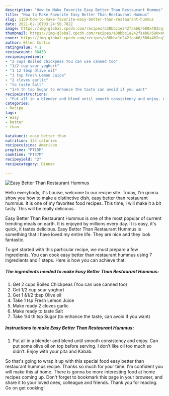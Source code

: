 ```yaml
---
description: "How to Make Favorite Easy Better Than Restaurant Hummus"
title: "How to Make Favorite Easy Better Than Restaurant Hummus"
slug: 1150-how-to-make-favorite-easy-better-than-restaurant-hummus
date: 2021-02-16T03:24:50.782Z
image: https://img-global.cpcdn.com/recipes/a38bbc1e242faab6/680x482cq70/easy-better-than-restaurant-hummus-recipe-main-photo.jpg
thumbnail: https://img-global.cpcdn.com/recipes/a38bbc1e242faab6/680x482cq70/easy-better-than-restaurant-hummus-recipe-main-photo.jpg
cover: https://img-global.cpcdn.com/recipes/a38bbc1e242faab6/680x482cq70/easy-better-than-restaurant-hummus-recipe-main-photo.jpg
author: Ellen Curtis
ratingvalue: 4.1
reviewcount: 38430
recipeingredient:
- "2 cups Boiled Chickpeas You can use canned too"
- "1/2 cup sour yoghurt"
- "1 12 tbsp Olive oil"
- "1 tsp Fresh Lemon Juice"
- "2 cloves garlic"
- "to taste Salt"
- "1/4 th tsp Sugar to enhance the taste can avoid if you want"
recipeinstructions:
- "Put all in a blender and blend until smooth consistency and enjoy. Can put some olive oil on top before serving. I don’t like oil too much so didn’t. Enjoy with your pita and Kabab."
categories:
- Recipe
tags:
- easy
- better
- than

katakunci: easy better than 
nutrition: 134 calories
recipecuisine: American
preptime: "PT15M"
cooktime: "PT47M"
recipeyield: "2"
recipecategory: Dinner

---
```



![Easy Better Than Restaurant Hummus](https://img-global.cpcdn.com/recipes/a38bbc1e242faab6/680x482cq70/easy-better-than-restaurant-hummus-recipe-main-photo.jpg)

Hello everybody, it's Louise, welcome to our recipe site. Today, I'm gonna show you how to make a distinctive dish, easy better than restaurant hummus. It is one of my favorites food recipes. This time, I will make it a bit tasty. This will be really delicious.

Easy Better Than Restaurant Hummus is one of the most popular of current trending meals on earth. It is enjoyed by millions every day. It is easy, it's quick, it tastes delicious. Easy Better Than Restaurant Hummus is something that I have loved my entire life. They are nice and they look fantastic.




To get started with this particular recipe, we must prepare a few ingredients. You can cook easy better than restaurant hummus using 7 ingredients and 1 steps. Here is how you can achieve that.

<!--inarticleads1-->

##### The ingredients needed to make Easy Better Than Restaurant Hummus:

1. Get 2 cups Boiled Chickpeas (You can use canned too)
1. Get 1/2 cup sour yoghurt
1. Get 1 &amp;1/2 tbsp Olive oil
1. Take 1 tsp Fresh Lemon Juice
1. Make ready 2 cloves garlic
1. Make ready to taste Salt
1. Take 1/4 th tsp Sugar (to enhance the taste, can avoid if you want)




<!--inarticleads2-->

##### Instructions to make Easy Better Than Restaurant Hummus:

1. Put all in a blender and blend until smooth consistency and enjoy. Can put some olive oil on top before serving. I don’t like oil too much so didn’t. Enjoy with your pita and Kabab.




So that's going to wrap it up with this special food easy better than restaurant hummus recipe. Thanks so much for your time. I'm confident you will make this at home. There is gonna be more interesting food at home recipes coming up. Don't forget to bookmark this page in your browser, and share it to your loved ones, colleague and friends. Thank you for reading. Go on get cooking!
